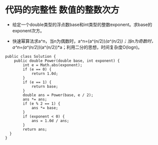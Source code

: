 # 代码的完整性 数值的整数次方

* 给定一个double类型的浮点数base和int类型的整数exponent。求base的exponent次方。

* 快速幂算法求a^n，当n为偶数时，a^n=(a^(n/2))*(a^(n/2))；当n为奇数时，a^n=(a^(n/2))*(a^(n/2))*a；利用二分的思想，时间复杂度O(logn)。

``` 
public class Solution {
    public double Power(double base, int exponent) {
        int e = Math.abs(exponent);
        if (e == 0) {
            return 1.0d;
        }
        if (e == 1) {
            return base;
        }
        double ans = Power(base, e / 2);
        ans *= ans;
        if (e % 2 == 1) {
            ans *= base;
        }
        if (exponent < 0) {
            ans = 1.0d / ans;
        }
        return ans;
  }
}
```